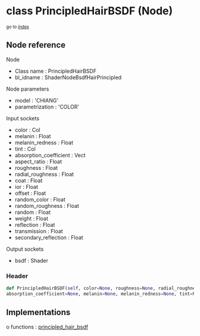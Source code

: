 # class PrincipledHairBSDF (Node)

<sub>go to [index](/docs/index.md)</sub>

## Node reference

Node
 - Class name : PrincipledHairBSDF
 - bl_idname : ShaderNodeBsdfHairPrincipled

Node parameters
 - model : 'CHIANG'
 - parametrization : 'COLOR'

Input sockets
 - color : Col
 - melanin : Float
 - melanin_redness : Float
 - tint : Col
 - absorption_coefficient : Vect
 - aspect_ratio : Float
 - roughness : Float
 - radial_roughness : Float
 - coat : Float
 - ior : Float
 - offset : Float
 - random_color : Float
 - random_roughness : Float
 - random : Float
 - weight : Float
 - reflection : Float
 - transmission : Float
 - secondary_reflection : Float

Output sockets
 - bsdf : Shader

### Header

``` python
def PrincipledHairBSDF(self, color=None, roughness=None, radial_roughness=None, coat=None, ior=None, offset=None, random_roughness=None, random=None, aspect_ratio=None, reflection=None, transmission=None, secondary_reflection=None,
absorption_coefficient=None, melanin=None, melanin_redness=None, tint=None, random_color=None, model='CHIANG', parametrization='COLOR', node_label=None, node_color=None):
```

## Implementations

o functions : [principled_hair_bsdf](/docs/Shader_classes/principled_hair_bsdf.md)

